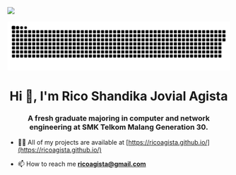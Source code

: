 [![](https://count.getloli.com/get/@:mininxd?theme=gelbooru-h)](#)

[![snake](https://github.com/rezonated/rezonated/blob/main/github-contribution-grid-snake.svg)](#)

<h1 align="center">Hi 👋, I'm Rico Shandika Jovial Agista</h1>
<h3 align="center">A fresh graduate majoring in computer and network engineering at SMK Telkom Malang Generation 30.</h3>

- 👨‍💻 All of my projects are available at [https://ricoagista.github.io/](https://ricoagista.github.io/)

- 📫 How to reach me **ricoagista@gmail.com**
